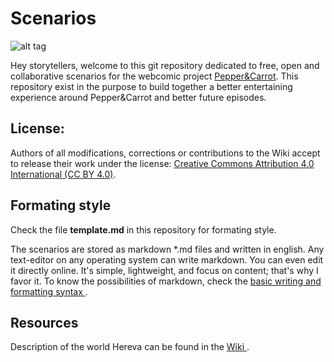 # Scenarios

![alt tag](http://www.peppercarrot.com/extras/logos/Peppercarrot-logo_alpha_512.png)

Hey storytellers, welcome to this git repository dedicated to free, open and collaborative scenarios for the webcomic project [Pepper&Carrot](http://wwww.peppercarrot.com). This repository exist in the purpose to build together a better entertaining experience around Pepper&Carrot and better future episodes.

## License:

Authors of all modifications, corrections or contributions to the Wiki accept to release their work under the license: [Creative Commons Attribution 4.0 International (CC BY 4.0)](https://creativecommons.org/licenses/by/4.0/).

## Formating style

Check the file **template.md** in this repository for formating style.

The scenarios are stored as markdown *.md files and written in english. Any text-editor on any operating system can write markdown. You can even edit it directly online. It's simple, lightweight, and focus on content; that's why I favor it. To know the possibilities of markdown, check the [ basic writing and formatting syntax ](https://help.github.com/articles/basic-writing-and-formatting-syntax/).

## Resources

Description of the world Hereva can be found in the [ Wiki ](https://github.com/Deevad/peppercarrot/wiki). 
